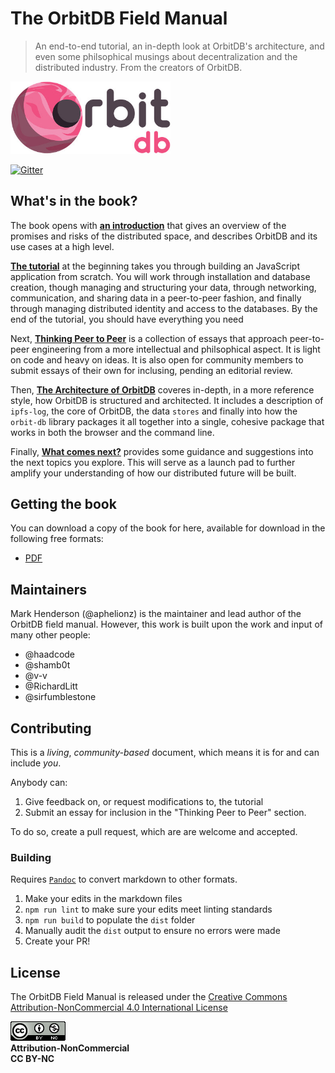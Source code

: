 # The OrbitDB Field Manual

> An end-to-end tutorial, an in-depth look at OrbitDB's architecture, and even some philsophical musings about decentralization and the distributed industry. From the creators of OrbitDB.

<p align="left">
  <img src="images/orbit_db_logo_color.jpg" width="256" />
</p>

[![Gitter](https://img.shields.io/gitter/room/nwjs/nw.js.svg)](https://gitter.im/orbitdb/Lobby)

## What's in the book?

The book opens with **[an introduction](./00_Introduction)** that gives an overview of the promises and risks of the distributed space, and describes OrbitDB and its use cases at a high level.

**[The tutorial](./01_Tutorial/00_Introduction.md)** at the beginning takes you through building an JavaScript application from scratch. You will work through installation and database creation, though managing and structuring your data, through networking, communication, and sharing data in a peer-to-peer fashion, and finally through managing distributed identity and access to the databases. By the end of the tutorial, you should have everything you need

Next, **[Thinking Peer to Peer](./02_Thinking_Peer_to_Peer)** is a collection of essays that approach peer-to-peer engineering from a more intellectual and philsophical aspect. It is light on code and heavy on ideas. It is also open for community members to submit essays of their own for inclusing, pending an editorial review.

Then, **[The Architecture of OrbitDB](./03_The_Architecture_of_OrbitDB)** coveres in-depth, in a more reference style, how OrbitDB is structured and architected. It includes a description of `ipfs-log`, the core of OrbitDB, the data `stores` and finally into how the `orbit-db` library packages it all together into a single, cohesive package that works in both the browser and the command line.

Finally, **[What comes next?](./04_What_next)** provides some guidance and suggestions into the next topics you explore. This will serve as a launch pad to further amplify your understanding of how our distributed future will be built.

## Getting the book

You can download a copy of the book for here, available for download in the following free formats:

- [PDF](./dist/Book.pdf)

## Maintainers

Mark Henderson (@aphelionz) is the maintainer and lead author of the OrbitDB field manual. However, this work is built upon the work and input of many other people:

- @haadcode
- @shamb0t
- @v-v
- @RichardLitt
- @sirfumblestone

## Contributing

This is a _living_, _community-based_ document, which means it is for and can include _you_.

Anybody can:

1. Give feedback on, or request modifications to, the tutorial
2. Submit an essay for inclusion in the "Thinking Peer to Peer" section.

To do so, create a pull request, which are are welcome and accepted.

### Building

Requires [`Pandoc`](https://pandoc.org/) to convert markdown to other formats.

1. Make your edits in the markdown files
2. `npm run lint` to make sure your edits meet linting standards
3. `npm run build` to populate the `dist` folder
4. Manually audit the `dist` output to ensure no errors were made
5. Create your PR!

## License

The OrbitDB Field Manual is released under the [Creative Commons Attribution-NonCommercial 4.0 International License](https://creativecommons.org/licenses/by-nc/4.0/)

![CC BY-NC 4.0](./images/cc-by-nc.png)<br />
**Attribution-NonCommercial**<br />
**CC BY-NC**
